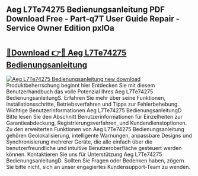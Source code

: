 ## Aeg L7Te74275 Bedienungsanleitung PDF Download Free - Part-q7T User Guide Repair - Service Owner Edition pxlOa

# <h2><a href="http://df454e.blite.top/?on=Aeg+L7Te74275+Bedienungsanleitung">🔗Download 👉🔴 Aeg L7Te74275 Bedienungsanleitung</a></h2>

[![Aeg L7Te74275 Bedienungsanleitung new download](https://i.imgur.com/lujVjoI.png)](http://df454e.blite.top/?on=Aeg+L7Te74275+Bedienungsanleitung)
Produktbeherrschung beginnt hier Entdecken Sie mit diesem Benutzerhandbuch das volle Potenzial Ihres Aeg L7Te74275 BedienungsanleitungS. Erfahren Sie mehr über seine Funktionen, Installationsschritte, Betriebsverfahren und Tipps zur Fehlerbehebung. Wichtige Benutzerinformationen Aeg L7Te74275 BedienungsanleitungD Bitte lesen Sie den Abschnitt Benutzerinformationen für Einzelheiten zur Garantieabdeckung, Registrierungsverfahren, und Kundendienstoptionen. Zu den erweiterten Funktionen von Aeg L7Te74275 Bedienungsanleitung gehören Geolokalisierung, intelligente Warnungen, anpassbare Designs und Synchronisierung mehrerer Geräte, die alle einfach über die benutzerfreundliche und intuitive Benutzeroberfläche gesteuert werden können. Kontaktieren Sie uns für Unterstützung Aeg L7Te74275 BedienungsanleitungD. Sollten Sie Fragen oder Bedenken haben, zögern Sie bitte nicht, sich an unser engagiertes Kundensupport-Team zu wenden.
